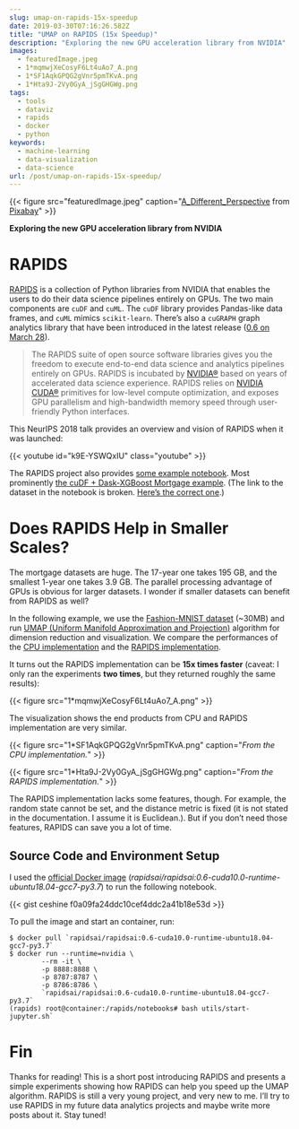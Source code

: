 ```yaml
---
slug: umap-on-rapids-15x-speedup
date: 2019-03-30T07:16:26.582Z
title: "UMAP on RAPIDS (15x Speedup)"
description: "Exploring the new GPU acceleration library from NVIDIA"
images:
  - featuredImage.jpeg
  - 1*mqmwjXeCosyF6Lt4uAo7_A.png
  - 1*SF1AqkGPQG2gVnr5pmTKvA.png
  - 1*Hta9J-2Vy0GyA_jSgGHGWg.png
tags:
  - tools
  - dataviz
  - rapids
  - docker
  - python
keywords:
  - machine-learning
  - data-visualization
  - data-science
url: /post/umap-on-rapids-15x-speedup/
---
```


{{< figure src="featuredImage.jpeg" caption="[A_Different_Perspective](https://pixabay.com/users/A_Different_Perspective-2135817/?utm_source=link-attribution&utm_medium=referral&utm_campaign=image&utm_content=3648832) from [Pixabay](https://pixabay.com/?utm_source=link-attribution&utm_medium=referral&utm_campaign=image&utm_content=3648832)" >}}

**Exploring the new GPU acceleration library from NVIDIA**

# RAPIDS

[RAPIDS](https://rapids.ai/) is a collection of Python libraries from NVIDIA that enables the users to do their data science pipelines entirely on GPUs. The two main components are `cuDF` and `cuML`. The `cuDF` library provides Pandas-like data frames, and `cuML` mimics `scikit-learn`. There’s also a `cuGRAPH` graph analytics library that have been introduced in the latest release ([0.6 on March 28](https://medium.com/rapids-ai/the-road-to-1-0-building-for-the-long-haul-657ae1afdfd6)).

> The RAPIDS suite of open source software libraries gives you the freedom to execute end-to-end data science and analytics pipelines entirely on GPUs. RAPIDS is incubated by [NVIDIA®](https://nvidia.com) based on years of accelerated data science experience. RAPIDS relies on [NVIDIA CUDA®](https://developer.nvidia.com/cuda-toolkit) primitives for low-level compute optimization, and exposes GPU parallelism and high-bandwidth memory speed through user-friendly Python interfaces.

This NeurIPS 2018 talk provides an overview and vision of RAPIDS when it was launched:

{{< youtube id="k9E-YSWQxIU" class="youtube" >}}

The RAPIDS project also provides [some example notebook](https://github.com/rapidsai/notebooks). Most prominently [the cuDF + Dask-XGBoost Mortgage example](https://github.com/rapidsai/notebooks/blob/branch-0.6/mortgage/E2E.ipynb). (The link to the dataset in the notebook is broken. [Here’s the correct one](https://rapidsai.github.io/datasets/).)

# Does RAPIDS Help in Smaller Scales?

The mortgage datasets are huge. The 17-year one takes 195 GB, and the smallest 1-year one takes 3.9 GB. The parallel processing advantage of GPUs is obvious for larger datasets. I wonder if smaller datasets can benefit from RAPIDS as well?

In the following example, we use the [Fashion-MNIST dataset](https://github.com/zalandoresearch/fashion-mnist) (~30MB) and run [UMAP (Uniform Manifold Approximation and Projection)](https://umap-learn.readthedocs.io/en/latest/) algorithm for dimension reduction and visualization. We compare the performances of the [CPU implementation](https://github.com/lmcinnes/umap) and the [RAPIDS implementation](https://rapidsai.github.io/projects/cuml/en/0.6.0/api.html#umap).

It turns out the RAPIDS implementation can be **15x times faster** (caveat: I only ran the experiments **two times**, but they returned roughly the same results):

{{< figure src="1*mqmwjXeCosyF6Lt4uAo7_A.png" >}}

The visualization shows the end products from CPU and RAPIDS implementation are very similar.

{{< figure src="1*SF1AqkGPQG2gVnr5pmTKvA.png" caption="*From the CPU implementation.*" >}}

{{< figure src="1*Hta9J-2Vy0GyA_jSgGHGWg.png" caption="*From the RAPIDS implementation.*" >}}

The RAPIDS implementation lacks some features, though. For example, the random state cannot be set, and the distance metric is fixed (it is not stated in the documentation. I assume it is Euclidean.). But if you don’t need those features, RAPIDS can save you a lot of time.

## Source Code and Environment Setup

I used the [official Docker image](https://docs.rapids.ai/containers/rapids-demo) (*rapidsai/rapidsai:0.6-cuda10.0-runtime-ubuntu18.04-gcc7-py3.7*) to run the following notebook.

{{< gist ceshine f0a09fa24ddc10cef4ddc2a41b18e53d >}}

To pull the image and start an container, run:

```
$ docker pull `rapidsai/rapidsai:0.6-cuda10.0-runtime-ubuntu18.04-gcc7-py3.7`
$ docker run --runtime=nvidia \
        --rm -it \
        -p 8888:8888 \
        -p 8787:8787 \
        -p 8786:8786 \
        `rapidsai/rapidsai:0.6-cuda10.0-runtime-ubuntu18.04-gcc7-py3.7`
(rapids) root@container:/rapids/notebooks# bash utils/start-jupyter.sh`
```


# Fin

Thanks for reading! This is a short post introducing RAPIDS and presents a simple experiments showing how RAPIDS can help you speed up the UMAP algorithm. RAPIDS is still a very young project, and very new to me. I’ll try to use RAPIDS in my future data analytics projects and maybe write more posts about it. Stay tuned!